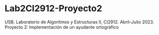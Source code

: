 # Lab2CI2912-Proyecto2
USB. Laboratorio de Algoritmos y Estructuras II, CI2912. Abril-Julio 2023. Proyecto 2: Implementación de un ayudante ortográfico
